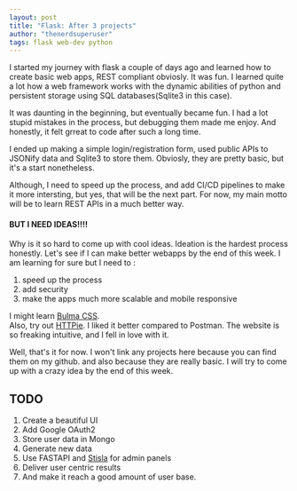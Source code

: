 ```yaml
---
layout: post
title: "Flask: After 3 projects"
author: "thenerdsuperuser"
tags: flask web-dev python
---
```


I started my journey with flask a couple of days ago and learned how to create basic web apps, REST compliant obviosly. It was fun. I learned quite a lot how a web framework works with the dynamic abilities of python and persistent storage using SQL databases(Sqlite3 in this case).

It was daunting in the beginning, but eventually became fun. I had a lot stupid mistakes in the process, but debugging them made me enjoy. And honestly, it felt grreat to code after such a long time. 

I ended up making a simple login/registration form, used public APIs to JSONify data and Sqlite3 to store them. Obviosly, they are pretty basic, but it's a start nonetheless.

Although, I need to speed up the process, and add CI/CD pipelines to make it more intersting, but yes, that will be the next part. For now, my main motto will be to learn REST APIs in a much better way. 


#### BUT I NEED IDEAS!!!!


Why is it so hard to come up with cool ideas. Ideation is the hardest process honestly. Let's see if I can make better webapps by the end of this week. I am learning for sure but I need to :
1. speed up the process   
2. add security   
3. make the apps much more scalable and mobile responsive


I might learn [Bulma CSS](https://bulma.io/).   
Also, try out [HTTPie](https://httpie.io/). I liked it better compared to Postman. The website is so freaking intuitive, and I fell in love with it.

Well, that's it for now. I won't link any projects here because you can find them on my github. and also because they are really basic. I will try to come up with a crazy idea by the end of this week.


## TODO 

1. Create a beautiful UI   
2. Add Google OAuth2   
3. Store user data in Mongo   
4. Generate new data   
5. Use FASTAPI and [Stisla](https://github.com/stisla/stisla) for admin panels   
6. Deliver user centric results   
7. And make it reach a good amount of user base.   

